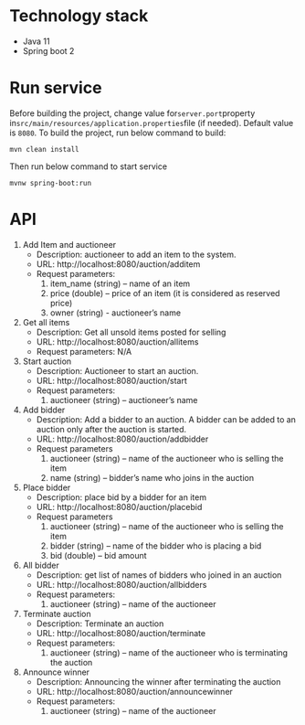 # Technology stack

* Java 11
* Spring boot 2

# Run service

Before building the project, change value for`server.port`property in`src/main/resources/application.properties`file (if needed). Default value is `8080`. To build the project, run below command to build:

`mvn clean install`

Then run below command to start service

`mvnw spring-boot:run`

# API
1.	Add Item and auctioneer
      * Description: auctioneer to add an item to the system.
      * URL: http://localhost:8080/auction/additem
      * Request parameters:
         1. item_name (string) – name of an item
         2. price (double) – price of an item (it is considered as reserved price)
         3. owner (string) - auctioneer’s name
2.	Get all items
      * Description: Get all unsold items posted for selling
      * URL: http://localhost:8080/auction/allitems
      * Request parameters: N/A
3.	Start auction
      * Description: Auctioneer to start an auction.
      * URL: http://localhost:8080/auction/start
      * Request parameters:
        1. auctioneer (string) – auctioneer’s name
4.	Add bidder 
      * Description: Add a bidder to an auction. A bidder can be added to an auction only after the auction is started.
      * URL: http://localhost:8080/auction/addbidder
      * Request parameters
        1. auctioneer (string) – name of the auctioneer who is selling the item
        2. name (string) – bidder’s name who joins in the auction
5.	Place bidder
      * Description: place bid by a bidder for an item
      * URL: http://localhost:8080/auction/placebid
      * Request parameters
        1. auctioneer (string) – name of the auctioneer who is selling the item
        2. bidder (string) – name of the bidder who is placing a bid
        3. bid (double) – bid amount
6.	All bidder
      * Description: get list of names of bidders who joined in an auction
      * URL: http://localhost:8080/auction/allbidders
      * Request parameters:
        1. auctioneer (string) – name of the auctioneer
7.	Terminate auction
      * Description: Terminate an auction
      * URL: http://localhost:8080/auction/terminate
      * Request parameters:
        1. auctioneer (string) – name of the auctioneer who is terminating the auction
8.	Announce winner
      * Description: Announcing the winner after terminating the auction
      * URL: http://localhost:8080/auction/announcewinner
      * Request parameters:
        1. auctioneer (string) – name of the auctioneer


